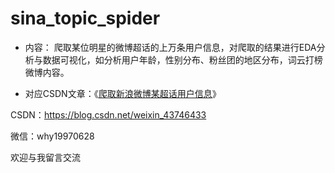 ﻿# sina_topic_spider

- 内容： 爬取某位明星的微博超话的上万条用户信息，对爬取的结果进行EDA分析与数据可视化，如分析用户年龄，性别分布、粉丝团的地区分布，词云打榜微博内容。

- 对应CSDN文章：《[爬取新浪微博某超话用户信息](https://blog.csdn.net/weixin_43746433/article/details/100091240)》

CSDN：https://blog.csdn.net/weixin_43746433

微信：why19970628

欢迎与我留言交流


